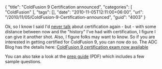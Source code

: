 {
	"title": "ColdFusion 9 Certification announced",
	"categories": [
		"ColdFusion"
	],
	"tags": [],
	"date": "2010-11-05T12:11:00+06:00",
	"url": "/2010/11/05/ColdFusion-9-Certification-announced",
	"guid": "4003"
}

Ok, so I know I said I'd <a href="http://www.raymondcamden.com/index.cfm/2008/7/2/My-last-post-on-Adobe-Certification">never talk</a> about certification again - but - with some distance between now and the "history" I've had with certification, I figure I can give it another shot. Also, I figure folks may want to know. So if you are interested in getting certified for ColdFusion 9, you can now do so. The ADC Blog has the details here: <a href="http://blogs.adobe.com/adc/2010/11/coldfusion-9-certification-exam-now-available.html">ColdFusion 9 certification exam now available</a>

You can also take a look at the <a href="http://bit.ly/aVHMA1">prep guide</a> (PDF) which includes a few sample questions.